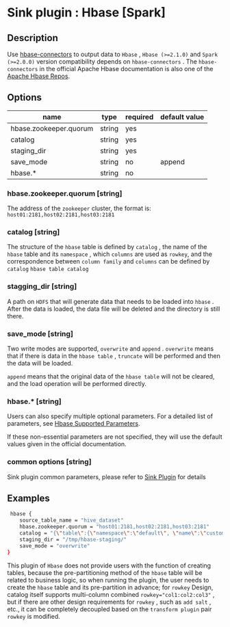 # Sink plugin : Hbase [Spark]

## Description

Use [hbase-connectors](https://github.com/apache/hbase-connectors/tree/master/spark) to output data to `Hbase` , `Hbase (>=2.1.0)` and `Spark (>=2.0.0)` version compatibility depends on `hbase-connectors` . The `hbase-connectors` in the official Apache Hbase documentation is also one of the [Apache Hbase Repos](https://hbase.apache.org/book.html#repos).

## Options

| name                   | type   | required | default value |
| ---------------------- | ------ | -------- | ------------- |
| hbase.zookeeper.quorum | string | yes      |               |
| catalog                | string | yes      |               |
| staging_dir            | string | yes      |               |
| save_mode              | string | no       | append        |
| hbase.*                | string | no       |               |

### hbase.zookeeper.quorum [string]

The address of the `zookeeper` cluster, the format is: `host01:2181,host02:2181,host03:2181`

### catalog [string]

The structure of the `hbase` table is defined by `catalog` , the name of the `hbase` table and its `namespace` , which `columns` are used as `rowkey`, and the correspondence between `column family` and `columns` can be defined by `catalog` `hbase table catalog`

### stagging_dir [string]

A path on `HDFS` that will generate data that needs to be loaded into `hbase` . After the data is loaded, the data file will be deleted and the directory is still there.

### save_mode [string]

Two write modes are supported, `overwrite` and `append` . `overwrite` means that if there is data in the `hbase table` , `truncate` will be performed and then the data will be loaded.

`append` means that the original data of the `hbase table` will not be cleared, and the load operation will be performed directly.

### hbase.* [string]

Users can also specify multiple optional parameters. For a detailed list of parameters, see [Hbase Supported Parameters](https://hbase.apache.org/book.html#config.files).

If these non-essential parameters are not specified, they will use the default values given in the official documentation.

### common options [string]

Sink plugin common parameters, please refer to [Sink Plugin](./sink-plugin.md) for details

## Examples

```bash
 hbase {
    source_table_name = "hive_dataset"
    hbase.zookeeper.quorum = "host01:2181,host02:2181,host03:2181"
    catalog = "{\"table\":{\"namespace\":\"default\", \"name\":\"customer\"},\"rowkey\":\"c_custkey\",\"columns\":{\"c_custkey\":{\"cf\":\"rowkey\", \"col\":\"c_custkey\", \"type\":\"bigint\"},\"c_name\":{\"cf\":\"info\", \"col\":\"c_name\", \"type\":\"string\"},\"c_address\":{\"cf\":\"info\", \"col\":\"c_address\", \"type\":\"string\"},\"c_city\":{\"cf\":\"info\", \"col\":\"c_city\", \"type\":\"string\"},\"c_nation\":{\"cf\":\"info\", \"col\":\"c_nation\", \"type\":\"string\"},\"c_region\":{\"cf\":\"info\", \"col\":\"c_region\", \"type\":\"string\"},\"c_phone\":{\"cf\":\"info\", \"col\":\"c_phone\", \"type\":\"string\"},\"c_mktsegment\":{\"cf\":\"info\", \"col\":\"c_mktsegment\", \"type\":\"string\"}}}"
    staging_dir = "/tmp/hbase-staging/"
    save_mode = "overwrite"
}
```

This plugin of `Hbase` does not provide users with the function of creating tables, because the pre-partitioning method of the `hbase` table will be related to business logic, so when running the plugin, the user needs to create the `hbase` table and its pre-partition in advance; for `rowkey` Design, catalog itself supports multi-column combined `rowkey="col1:col2:col3"` , but if there are other design requirements for `rowkey` , such as `add salt` , etc., it can be completely decoupled based on the `transform plugin` pair `rowkey` is modified.
